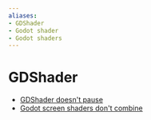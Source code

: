 ```yaml
---
aliases:
- GDShader
- Godot shader
- Godot shaders
---
```


# GDShader

- [GDShader doesn't pause](godot-gdshader-pausing.md)
- [Godot screen shaders don't combine](godot-screen-shaders-dont-combine.md)
